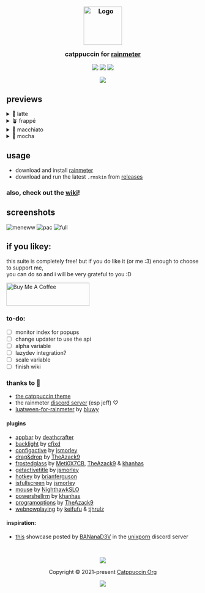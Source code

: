 <h3 align="center">
	<img src="https://raw.githubusercontent.com/catppuccin/catppuccin/main/assets/logos/exports/1544x1544_circle.png" width="100" alt="Logo"/><br/>
	<img src="https://raw.githubusercontent.com/catppuccin/catppuccin/main/assets/misc/transparent.png" height="30" width="0px"/>
	catppuccin for <a href="https://www.rainmeter.net">rainmeter</a>
	<img src="https://raw.githubusercontent.com/catppuccin/catppuccin/main/assets/misc/transparent.png" height="30" width="0px"/>
</h3>

<p align="center">
	<a href="https://github.com/modkavartini/catppuccin/stargazers"><img src="https://img.shields.io/github/stars/modkavartini/catppuccin?colorA=363a4f&colorB=b7bdf8&style=for-the-badge"></a>
	<a href="https://github.com/modkavartini/catppuccin/issues"><img src="https://img.shields.io/github/issues/modkavartini/catppuccin?colorA=363a4f&colorB=f5a97f&style=for-the-badge"></a>
	<a href="https://github.com/modkavartini/catppuccin/contributors"><img src="https://img.shields.io/github/contributors/modkavartini/catppuccin?colorA=363a4f&colorB=a6da95&style=for-the-badge"></a>
</p>

<p align="center">
	<img src="https://raw.githubusercontent.com/modkavartini/catppuccin/main/assets/compositeFull.png"/>

</p>

## previews

<details>
<summary>🌻 latte</summary>
<br>
<img src="https://raw.githubusercontent.com/modkavartini/catppuccin/main/assets/latte.png"/>
</details>
<details>
<summary>🪴 frappé</summary>
<br>
<img src="https://raw.githubusercontent.com/modkavartini/catppuccin/main/assets/frappe.png"/>
</details>
<details>
<summary>🌺 macchiato</summary>
<br>
<img src="https://raw.githubusercontent.com/modkavartini/catppuccin/main/assets/macchiato.png"/>
</details>
<details>
<summary>🌿 mocha</summary>
<br>
<img src="https://raw.githubusercontent.com/modkavartini/catppuccin/main/assets/mocha.png"/>
</details>

## usage

* download and install [rainmeter](https://www.rainmeter.net/)
* download and run the latest `.rmskin` from [releases](https://github.com/modkavartini/catppuccin/releases/latest)

### also, check out the [wiki](https://github.com/modkavartini/catppuccin/wiki)!


## screenshots
![meneww](https://github.com/modkavartini/catppuccin/assets/81793953/a63cebf5-dde2-4504-bbce-ec28b25b1f27)
![pac](https://github.com/modkavartini/catppuccin/assets/81793953/f58d7dc3-0b61-4018-be85-d0e199e14975)
![full](https://github.com/modkavartini/catppuccin/assets/81793953/524e3b59-64aa-4da8-bf93-28b441aa10ba)

## if you likey:
this suite is completely free! but if you do like it (or me :3) enough to choose to support me,<br>
you can do so and i will be very grateful to you :D

<a href="https://www.buymeacoffee.com/modkavartini" target="_blank"><img src="https://cdn.buymeacoffee.com/buttons/v2/default-yellow.png" alt="Buy Me A Coffee" style="height: 60px !important;width: 217px !important;" ></a>

### to-do:
- [ ] monitor index for popups
- [ ] change updater to use the api
- [ ] alpha variable
- [ ] lazydev integration?
- [ ] scale variable
- [ ] finish wiki

### thanks to 💖
* [the catppuccin theme](https://github.com/catppuccin/catppuccin)
* the rainmeter [discord server](https://discord.gg/rainmeter) (esp jeff) ♡
* [luatween-for-rainmeter](https://github.com/bluwy/LuaTween-for-Rainmeter) by [bluwy](https://github.com/bluwy)
#### plugins
* [appbar](https://github.com/deathcrafter/PluginAppBar) by [deathcrafter](https://github.com/deathcrafter)
* [backlight](https://forum.rainmeter.net/viewtopic.php?t=19221) by [cfixd](https://github.com/cfixd)
* [configactive](https://forum.rainmeter.net/viewtopic.php?t=28720) by [jsmorley](https://github.com/jsmorley)
* [drag&drop](https://forum.rainmeter.net/viewtopic.php?t=23107) by [TheAzack9](https://github.com/TheAzack9)
* [frostedglass](https://github.com/Meti0X7CB/FrostedGlass) by [Meti0X7CB](https://github.com/Meti0X7CB), [TheAzack9](https://github.com/TheAzack9) & [khanhas](https://github.com/khanhas)
* [getactivetitle](https://forum.rainmeter.net/viewtopic.php?t=33146) by [jsmorley](https://github.com/jsmorley)
* [hotkey](https://github.com/brianferguson/HotKey.dll) by [brianferguson](https://github.com/brianferguson)
* [isfullscreen](https://forum.rainmeter.net/viewtopic.php?t=28305) by [jsmorley](https://github.com/jsmorley)
* [mouse](https://forum.rainmeter.net/viewtopic.php?t=26030) by [NighthawkSLO](https://github.com/NighthawkSLO)
* [powershellrm](https://forum.rainmeter.net/viewtopic.php?t=29095) by [khanhas](https://github.com/khanhas)
* [programoptions](https://forum.rainmeter.net/viewtopic.php?t=22868) by [TheAzack9](https://github.com/TheAzack9)
* [webnowplaying](https://github.com/keifufu/WebNowPlaying-Redux) by [keifufu](https://github.com/keifufu) & [tjhrulz](https://github.com/tjhrulz)

#### inspiration:
* [this](https://discord.com/channels/635612648934735892/635625917623828520/1116071111688474664) showcase posted by [BANanaD3V](https://github.com/BANanaD3V) in the [unixporn](https://www.reddit.com/r/unixporn/) discord server

&nbsp;

<p align="center">
	<img src="https://raw.githubusercontent.com/catppuccin/catppuccin/main/assets/footers/gray0_ctp_on_line.svg?sanitize=true" />
</p>

<p align="center">
	Copyright &copy; 2021-present <a href="https://github.com/catppuccin" target="_blank">Catppuccin Org</a>
</p>

<p align="center">
	<a href="https://github.com/catppuccin/catppuccin/blob/main/LICENSE"><img src="https://img.shields.io/static/v1.svg?style=for-the-badge&label=License&message=MIT&logoColor=d9e0ee&colorA=363a4f&colorB=b7bdf8"/></a>
</p>
